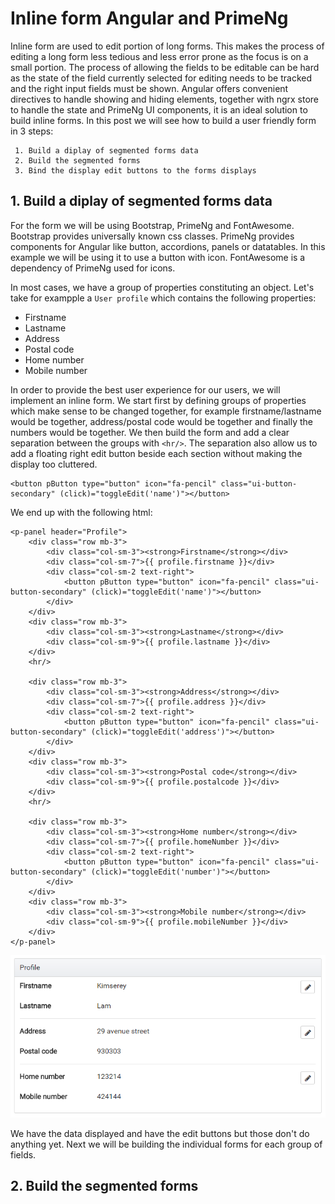 # Inline form Angular and PrimeNg

Inline form are used to edit portion of long forms. This makes the process of editing a long form less tedious and less error prone as the focus is on a small portion.
The process of allowing the fields to be editable can be hard as the state of the field currently selected for editing needs to be tracked and the right input fields must be shown.
Angular offers convenient directives to handle showing and hiding elements, together with ngrx store to handle the state and PrimeNg UI components, it is an ideal solution to build inline forms. In this post we will see how to build a user friendly form in 3 steps:

```
 1. Build a diplay of segmented forms data
 2. Build the segmented forms
 3. Bind the display edit buttons to the forms displays
```

## 1. Build a diplay of segmented forms data

For the form we will be using Bootstrap, PrimeNg and FontAwesome.
Bootstrap provides universally known css classes. PrimeNg provides components for Angular like button, accordions, panels or datatables. In this example we will be using it to use a button with icon. FontAwesome is a dependency of PrimeNg used for icons.

In most cases, we have a group of properties constituting an object. Let's take for exampple a `User profile` which contains the following properties:

 - Firstname
 - Lastname
 - Address
 - Postal code
 - Home number
 - Mobile number

In order to provide the best user experience for our users, we will implement an inline form. We start first by defining groups of properties which make sense to be changed together, for example firstname/lastname would be together, address/postal code would be together and finally the numbers would be together.
We then build the form and add a clear separation between the groups with `<hr/>`. 
The separation also allow us to add a floating right edit button beside each section without making the display too cluttered.

```
<button pButton type="button" icon="fa-pencil" class="ui-button-secondary" (click)="toggleEdit('name')"></button>
```

We end up with the following html:

```
<p-panel header="Profile">
    <div class="row mb-3">
        <div class="col-sm-3"><strong>Firstname</strong></div>
        <div class="col-sm-7">{{ profile.firstname }}</div>
        <div class="col-sm-2 text-right">
            <button pButton type="button" icon="fa-pencil" class="ui-button-secondary" (click)="toggleEdit('name')"></button>
        </div>
    </div>
    <div class="row mb-3">
        <div class="col-sm-3"><strong>Lastname</strong></div>
        <div class="col-sm-9">{{ profile.lastname }}</div>
    </div>
    <hr/>

    <div class="row mb-3">
        <div class="col-sm-3"><strong>Address</strong></div>
        <div class="col-sm-7">{{ profile.address }}</div>
        <div class="col-sm-2 text-right">
            <button pButton type="button" icon="fa-pencil" class="ui-button-secondary" (click)="toggleEdit('address')"></button>
        </div>
    </div>
    <div class="row mb-3">
        <div class="col-sm-3"><strong>Postal code</strong></div>
        <div class="col-sm-9">{{ profile.postalcode }}</div>
    </div>
    <hr/>

    <div class="row mb-3">
        <div class="col-sm-3"><strong>Home number</strong></div>
        <div class="col-sm-7">{{ profile.homeNumber }}</div>
        <div class="col-sm-2 text-right">
            <button pButton type="button" icon="fa-pencil" class="ui-button-secondary" (click)="toggleEdit('number')"></button>
        </div>
    </div>
    <div class="row mb-3">
        <div class="col-sm-3"><strong>Mobile number</strong></div>
        <div class="col-sm-9">{{ profile.mobileNumber }}</div>
    </div>
</p-panel>
```

 ![form](https://raw.githubusercontent.com/Kimserey/BlogArchive/master/img/20170810_form_ng_prime/form.PNG)

We have the data displayed and have the edit buttons but those don't do anything yet.
Next we will be building the individual forms for each group of fields.

## 2. Build the segmented forms
